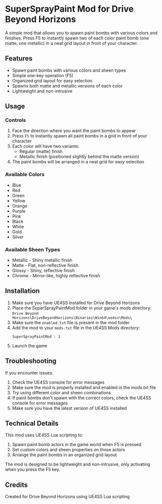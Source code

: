 # SuperSprayPaint Mod for Drive Beyond Horizons

A simple mod that allows you to spawn paint bombs with various colors and finishes. Press F5 to instantly spawn two of each color paint bomb (one matte, one metallic) in a neat grid layout in front of your character.

## Features

- Spawn paint bombs with various colors and sheen types
- Simple one-key operation (F5)
- Organized grid layout for easy selection
- Spawns both matte and metallic versions of each color
- Lightweight and non-intrusive

## Usage

### Controls

1. Face the direction where you want the paint bombs to appear
2. Press `F5` to instantly spawn all paint bombs in a grid in front of your character
3. Each color will have two variants:
   - Regular (matte) finish
   - Metallic finish (positioned slightly behind the matte version)
4. The paint bombs will be arranged in a neat grid for easy selection

### Available Colors

- Blue
- Red
- Green
- Yellow
- Orange
- Purple
- Pink
- Black
- White
- Gold
- Silver

### Available Sheen Types

- Metallic - Shiny metallic finish
- Matte - Flat, non-reflective finish
- Glossy - Shiny, reflective finish
- Chrome - Mirror-like, highly reflective finish

## Installation

1. Make sure you have UE4SS installed for Drive Beyond Horizons
2. Place the SuperSprayPaintMod folder in your game's mods directory:
   `Drive Beyond Horizons\DriveBeyondHorizons\Binaries\Win64\ue4ss\Mods\`
3. Make sure the `enabled.txt` file is present in the mod folder
4. Add the mod to your `mods.txt` file in the UE4SS Mods directory:
   ```
   SuperSprayPaintMod : 1
   ```
5. Launch the game

## Troubleshooting

If you encounter issues:

1. Check the UE4SS console for error messages
2. Make sure the mod is properly installed and enabled in the mods.txt file
3. Try using different color and sheen combinations
4. If paint bombs don't spawn with the correct colors, check the UE4SS console for error messages
5. Make sure you have the latest version of UE4SS installed

## Technical Details

This mod uses UE4SS Lua scripting to:
1. Spawn paint bomb actors in the game world when F5 is pressed
2. Set custom colors and sheen properties on those actors
3. Arrange the paint bombs in an organized grid layout

The mod is designed to be lightweight and non-intrusive, only activating when you press the F5 key.

## Credits

Created for Drive Beyond Horizons using UE4SS Lua scripting
